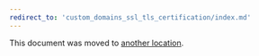 ```yaml
---
redirect_to: 'custom_domains_ssl_tls_certification/index.md'
---
```


This document was moved to [another location](custom_domains_ssl_tls_certification/index.md).

<!-- This redirect file can be deleted after February 1, 2021. -->
<!-- Before deletion, see: https://docs.gitlab.com/ee/development/documentation/#move-or-rename-a-page -->
